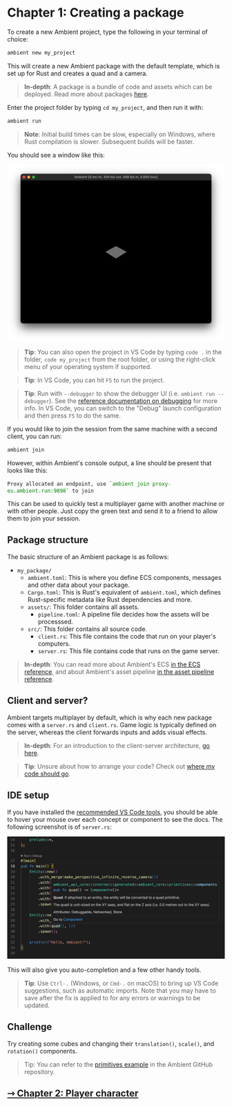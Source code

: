 # Chapter 1: Creating a package

To create a new Ambient project, type the following in your terminal of choice:

```sh
ambient new my_project
```

This will create a new Ambient package with the default template, which is set up for Rust and creates a quad and a camera.

> **In-depth**: A package is a bundle of code and assets which can be deployed. Read more about packages [here](../../reference/package.md).

Enter the project folder by typing `cd my_project`, and then run it with:

```sh
ambient run
```

> **Note**: Initial build times can be slow, especially on Windows, where Rust compilation is slower. Subsequent builds will be faster.

You should see a window like this:

![Ambient window](template.png)

> **Tip**: You can also open the project in VS Code by typing `code .` in the folder, `code my_project` from the root folder, or using the right-click menu of your operating system if supported.

> **Tip**: In VS Code, you can hit `F5` to run the project.

> **Tip**: Run with `--debugger` to show the debugger UI (i.e. `ambient run --debugger`). See the [reference documentation on debugging](../../user/debugging.md) for more info.
> In VS Code, you can switch to the "Debug" launch configuration and then press `F5` to do the same.

If you would like to join the session from the same machine with a second client, you can run:

```sh
ambient join
```

However, within Ambient's console output, a line should be present that looks like this:

<pre><code>Proxy allocated an endpoint, use `<span style="color:green">ambient join proxy-eu.ambient.run:9898</span>` to join</code></pre>

This can be used to quickly test a multiplayer game with another machine or with other people. Just copy the green text and send it to a friend to allow them to join your session.

## Package structure

The basic structure of an Ambient package is as follows:

- `my_package/`
  - `ambient.toml`: This is where you define ECS components, messages and other data about your package.
  - `Cargo.toml`: This is Rust's equivalent of `ambient.toml`, which defines Rust-specific metadata like Rust dependencies and more.
  - `assets/`: This folder contains all assets.
    - `pipeline.toml`: A pipeline file decides how the assets will be processsed.
  - `src/`: This folder contains all source code.
    - `client.rs`: This file contains the code that run on your player's computers.
    - `server.rs`: This file contains code that runs on the game server.

> **In-depth**: You can read more about Ambient's ECS [in the ECS reference](../../reference/ecs.html), and about Ambient's asset pipeline [in the asset pipeline reference](../../reference/asset_pipeline.md).

## Client and server?

Ambient targets multiplayer by default, which is why each new package comes with a `server.rs` and `client.rs`. Game logic is typically defined on the server, whereas the client forwards inputs and adds visual effects.

> **In-depth**: For an introduction to the client-server architecture, [go here](../../user/overview.md).

> **Tip**: Unsure about how to arrange your code? Check out [where my code should go](../../reference/faq.md#should-my-code-go-on-the-client-or-the-server).

## IDE setup

If you have installed the [recommended VS Code tools](../../user/setting_up_ide.md), you should be able to hover your mouse over each concept or component to see the docs. The following screenshot is of `server.rs`:

![Code hint](hint.png)

This will also give you auto-completion and a few other handy tools.

> **Tip**: Use `Ctrl-.` (Windows, or `Cmd-.` on macOS) to bring up VS Code suggestions, such as automatic imports. Note that you may have to save after the fix is applied to for any errors or warnings to be updated.

## Challenge

Try creating some cubes and changing their `translation()`, `scale()`, and `rotation()` components.

> Tip: You can refer to the [primitives example](https://github.com/AmbientRun/Ambient/blob/main/guest/rust/examples/basics/primitives/src/server.rs) in the Ambient GitHub repository.

## [⇾ Chapter 2: Player character](./2_player_character.md)

